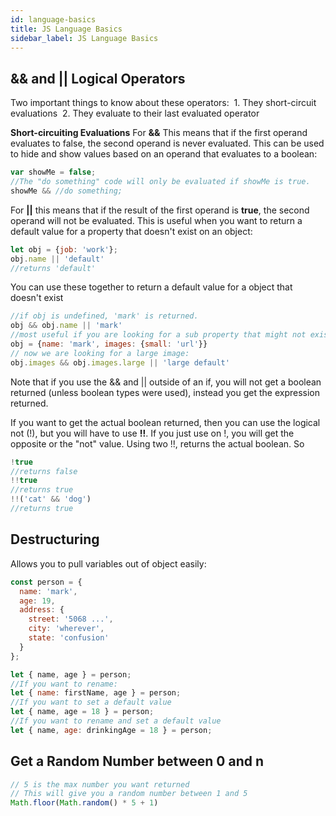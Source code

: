 ```yaml
---
id: language-basics
title: JS Language Basics
sidebar_label: JS Language Basics
---
```


## && and || Logical Operators

Two important things to know about these operators:
​    1. They short-circuit evaluations
​    2. They evaluate to their last evaluated operator

**Short-circuiting Evaluations**
For **&&** This means that if the first operand evaluates to false, the second operand is never evaluated.  This can be used to hide and show values based on an operand that evaluates to a boolean:

```javascript
var showMe = false;
//The "do something" code will only be evaluated if showMe is true.
showMe && //do something;
```

For **||** this means that if the result of the first operand is **true**, the second operand will not be evaluated.
This is useful when you want to return a default value for a property that doesn't exist on an object:

```javascript
let obj = {job: 'work'};
obj.name || 'default'
//returns 'default'
```

You can use these together to return a default value for a object that doesn't exist

```javascript
//if obj is undefined, 'mark' is returned.
obj && obj.name || 'mark'
//most useful if you are looking for a sub property that might not exist
obj = {name: 'mark', images: {small: 'url'}}
// now we are looking for a large image:
obj.images && obj.images.large || 'large default'
```

Note that if you use the && and || outside of an if, you will not get a boolean returned (unless boolean types were used), instead you get the expression returned.

If you want to get the actual boolean returned, then you can use the logical not (!), but you will have to use **!!**.  If you just use on !, you will get the opposite or the "not" value.  Using two !!, returns the actual boolean. So 

```javascript
!true
//returns false
!!true
//returns true
!!('cat' && 'dog')
//returns true
```

## Destructuring

Allows you to pull variables out of object easily:

```javascript
const person = {
  name: 'mark',
  age: 19,
  address: {
    street: '5068 ...',
    city: 'wherever',
    state: 'confusion'
  } 
};

let { name, age } = person;
//If you want to rename:
let { name: firstName, age } = person;
//If you want to set a default value
let { name, age = 18 } = person;
//If you want to rename and set a default value
let { name, age: drinkingAge = 18 } = person;
```

## Get a Random Number between 0 and n

```javascript
// 5 is the max number you want returned
// This will give you a random number between 1 and 5
Math.floor(Math.random() * 5 + 1)
```





